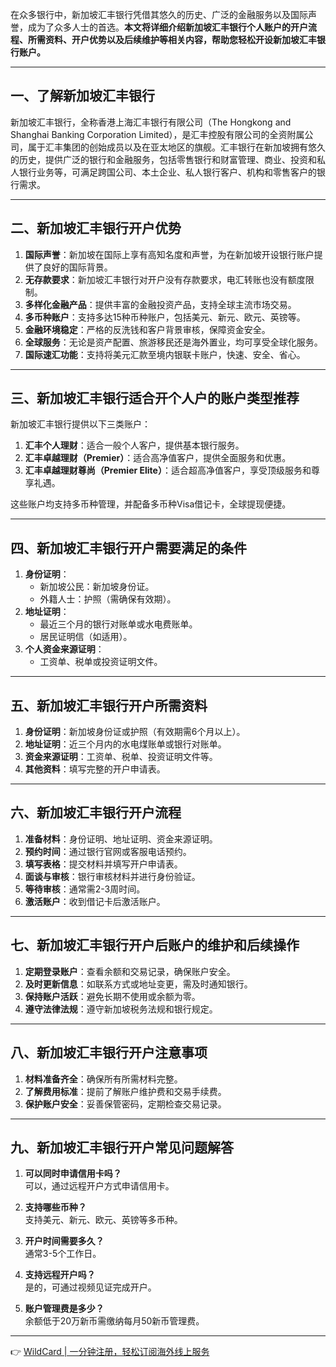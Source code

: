 在众多银行中，新加坡汇丰银行凭借其悠久的历史、广泛的金融服务以及国际声誉，成为了众多人士的首选。**本文将详细介绍新加坡汇丰银行个人账户的开户流程、所需资料、开户优势以及后续维护等相关内容，帮助您轻松开设新加坡汇丰银行账户。**

---

## 一、了解新加坡汇丰银行

新加坡汇丰银行，全称香港上海汇丰银行有限公司（The Hongkong and Shanghai Banking Corporation Limited），是汇丰控股有限公司的全资附属公司，属于汇丰集团的创始成员以及在亚太地区的旗舰。汇丰银行在新加坡拥有悠久的历史，提供广泛的银行和金融服务，包括零售银行和财富管理、商业、投资和私人银行业务等，可满足跨国公司、本土企业、私人银行客户、机构和零售客户的银行需求。

---

## 二、新加坡汇丰银行开户优势

1. **国际声誉**：新加坡在国际上享有高知名度和声誉，为在新加坡开设银行账户提供了良好的国际背景。
2. **无存款要求**：新加坡汇丰银行对开户没有存款要求，电汇转账也没有额度限制。
3. **多样化金融产品**：提供丰富的金融投资产品，支持全球主流市场交易。
4. **多币种账户**：支持多达15种币种账户，包括美元、新元、欧元、英镑等。
5. **金融环境稳定**：严格的反洗钱和客户背景审核，保障资金安全。
6. **全球服务**：无论是资产配置、旅游移民还是海外置业，均可享受全球化服务。
7. **国际速汇功能**：支持将美元汇款至境内银联卡账户，快速、安全、省心。

---

## 三、新加坡汇丰银行适合开个人户的账户类型推荐

新加坡汇丰银行提供以下三类账户：

1. **汇丰个人理财**：适合一般个人客户，提供基本银行服务。
2. **汇丰卓越理财（Premier）**：适合高净值客户，提供全面服务和优惠。
3. **汇丰卓越理财尊尚（Premier Elite）**：适合超高净值客户，享受顶级服务和尊享礼遇。

这些账户均支持多币种管理，并配备多币种Visa借记卡，全球提现便捷。

---

## 四、新加坡汇丰银行开户需要满足的条件

1. **身份证明**：
   - 新加坡公民：新加坡身份证。
   - 外籍人士：护照（需确保有效期）。
2. **地址证明**：
   - 最近三个月的银行对账单或水电费账单。
   - 居民证明信（如适用）。
3. **个人资金来源证明**：
   - 工资单、税单或投资证明文件。

---

## 五、新加坡汇丰银行开户所需资料

1. **身份证明**：新加坡身份证或护照（有效期需6个月以上）。
2. **地址证明**：近三个月内的水电煤账单或银行对账单。
3. **资金来源证明**：工资单、税单、投资证明文件等。
4. **其他资料**：填写完整的开户申请表。

---

## 六、新加坡汇丰银行开户流程

1. **准备材料**：身份证明、地址证明、资金来源证明。
2. **预约时间**：通过银行官网或客服电话预约。
3. **填写表格**：提交材料并填写开户申请表。
4. **面谈与审核**：银行审核材料并进行身份验证。
5. **等待审核**：通常需2-3周时间。
6. **激活账户**：收到借记卡后激活账户。

---

## 七、新加坡汇丰银行开户后账户的维护和后续操作

1. **定期登录账户**：查看余额和交易记录，确保账户安全。
2. **及时更新信息**：如联系方式或地址变更，需及时通知银行。
3. **保持账户活跃**：避免长期不使用或余额为零。
4. **遵守法律法规**：遵守新加坡税务法规和银行规定。

---

## 八、新加坡汇丰银行开户注意事项

1. **材料准备齐全**：确保所有所需材料完整。
2. **了解费用标准**：提前了解账户维护费和交易手续费。
3. **保护账户安全**：妥善保管密码，定期检查交易记录。

---

## 九、新加坡汇丰银行开户常见问题解答

1. **可以同时申请信用卡吗？**  
   可以，通过远程开户方式申请信用卡。

2. **支持哪些币种？**  
   支持美元、新元、欧元、英镑等多币种。

3. **开户时间需要多久？**  
   通常3-5个工作日。

4. **支持远程开户吗？**  
   是的，可通过视频见证完成开户。

5. **账户管理费是多少？**  
   余额低于20万新币需缴纳每月50新币管理费。

---

👉 [WildCard | 一分钟注册，轻松订阅海外线上服务](https://bit.ly/bewildcard)